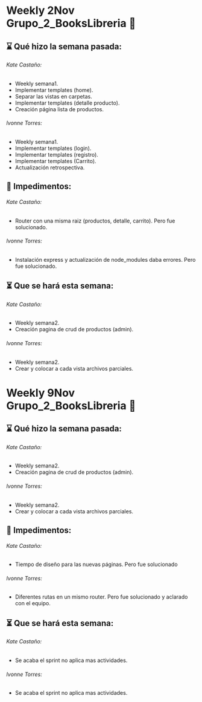 # Weekly 2Nov Grupo_2_BooksLibreria 🔎

## ⌛ Qué hizo la semana pasada:

###### Kate Castaño:

- Weekly semana1.
- Implementar templates (home).
- Separar las vistas en carpetas.
- Implementar templates (detalle producto).
- Creación página lista de productos.

###### Ivonne Torres:

- Weekly semana1.
- Implementar templates (login).
- Implementar templates (registro).
- Implementar templates (Carrito).
- Actualización retrospectiva.

## 🛑 Impedimentos:

###### Kate Castaño:

- Router con una misma raiz (productos, detalle, carrito). Pero fue solucionado.

###### Ivonne Torres:

- Instalación express y actualización de node_modules daba errores. Pero fue solucionado.

## ⏳ Que se hará esta semana:

###### Kate Castaño:

- Weekly semana2.
- Creación pagina de crud de productos (admin).

###### Ivonne Torres:

- Weekly semana2.
- Crear y colocar a cada vista archivos parciales.

# Weekly 9Nov Grupo_2_BooksLibreria 🔎

## ⌛ Qué hizo la semana pasada:

###### Kate Castaño:

- Weekly semana2.
- Creación pagina de crud de productos (admin).

###### Ivonne Torres:

- Weekly semana2.
- Crear y colocar a cada vista archivos parciales.

## 🛑 Impedimentos:

###### Kate Castaño:

- Tiempo de diseño para las nuevas páginas. Pero fue solucionado

###### Ivonne Torres:

- Diferentes rutas en un mismo router. Pero fue solucionado y aclarado con el equipo.

## ⏳ Que se hará esta semana:

###### Kate Castaño:

- Se acaba el sprint no aplica mas actividades.

###### Ivonne Torres:

- Se acaba el sprint no aplica mas actividades.
